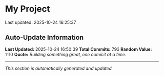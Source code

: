 # My Project


Last updated: 2025-10-24 16:25:37
































































































































































































































































































































































































































































































































































































































































































































































































































































































































































































































































































































































































































## Auto-Update Information

**Last Updated:** 2025-10-24 16:50:39
**Total Commits:** 793
**Random Value:** 1110
**Quote:** _Building something great, one commit at a time._

---
_This section is automatically generated and updated._